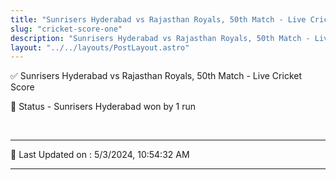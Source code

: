 ```yaml
---
title: "Sunrisers Hyderabad vs Rajasthan Royals, 50th Match - Live Cricket Score"
slug: "cricket-score-one"
description: "Sunrisers Hyderabad vs Rajasthan Royals, 50th Match - Live Cricket Score - Sunrisers Hyderabad won by 1 run."
layout: "../../layouts/PostLayout.astro"
--- 
```


✅ Sunrisers Hyderabad vs Rajasthan Royals, 50th Match - Live Cricket Score

📑 Status - Sunrisers Hyderabad won by 1 run

<br />

***

📝 Last Updated on : 5/3/2024, 10:54:32 AM

***

